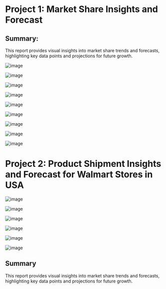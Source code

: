 # Project 1: Market Share Insights and Forecast

## Summary:

This report provides visual insights into market share trends and forecasts, highlighting key data points and projections for future growth.

![image](https://github.com/user-attachments/assets/69332be0-e1da-4faa-948c-093055f51cbe)

![image](https://github.com/user-attachments/assets/d1bd73eb-c76c-4fa9-b54e-9b0dfbe0af07)

![image](https://github.com/user-attachments/assets/9638fe99-8383-445e-b7df-322130c04d0a)

![image](https://github.com/user-attachments/assets/573fb108-18bb-4660-aecb-dea0e917ed22)

![image](https://github.com/user-attachments/assets/74918582-9e0d-4200-9138-8fe61aa8df5c)

![image](https://github.com/user-attachments/assets/682ccdd7-b059-4be7-b1d6-42312f94a372)

![image](https://github.com/user-attachments/assets/b71ea444-46e7-4614-ae94-1d7285cc81c7)

![image](https://github.com/user-attachments/assets/65947e5d-2442-45f9-b094-169b99df9a4d)

![image](https://github.com/user-attachments/assets/10910a53-2e4a-4a94-9468-a2cbe1aed50f)

# Project 2: Product Shipment Insights and Forecast for Walmart Stores in USA

![image](https://github.com/user-attachments/assets/191b8cd1-06be-48ab-a1a6-347c42e16fd0)

![image](https://github.com/user-attachments/assets/0de3ffe3-dedc-4431-97ff-12b6ea67d2d8)

![image](https://github.com/user-attachments/assets/b4f7e473-4a0d-4ef2-9e2b-67a2b3c056a9)

![image](https://github.com/user-attachments/assets/4e9aadb1-feed-45de-827b-90ca9395af62)

![image](https://github.com/user-attachments/assets/6346a1a4-0739-49e5-8730-2ad38484131f)

![image](https://github.com/user-attachments/assets/e86618cf-19fa-4b49-9031-4e9670783b46)








## Summary

This report provides visual insights into market share trends and forecasts, highlighting key data points and projections for future growth.
